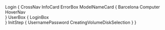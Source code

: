 Login {
  CrossNav
  InfoCard
  ErrorBox
  ModelNameCard {
    Barcelona
    Computer
    HoverNav  
  }
  UserBox {
    LoginBox  
  }
  InitStep {
    UsernamePassword
    CreatingVolumeDiskSelection
  }
}
